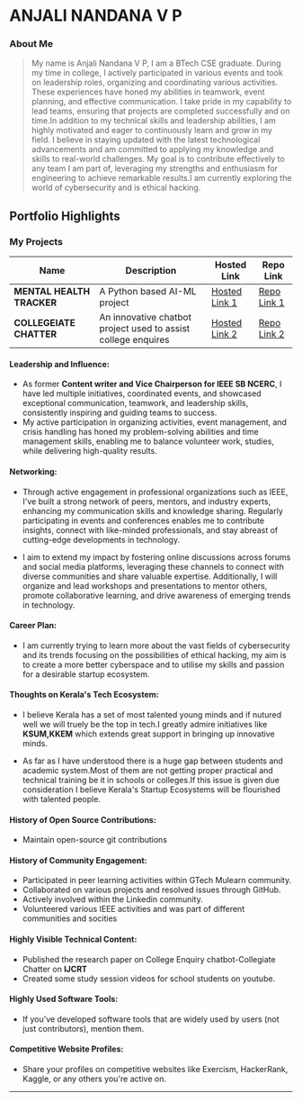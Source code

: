 # ANJALI NANDANA V P

### About Me

>My name is Anjali Nandana V P, I am a BTech CSE graduate. During my time in college, I actively participated in various events and took on leadership roles, organizing and coordinating various activities. These experiences have honed my abilities in teamwork, event planning, and effective communication. I take pride in my capability to lead teams, ensuring that projects are completed successfully and on time.In addition to my technical skills and leadership abilities, I am highly motivated and eager to continuously learn and grow in my field. I believe in staying updated with the latest technological advancements and am committed to applying my knowledge and skills to real-world challenges. My goal is to contribute effectively to any team I am part of, leveraging my strengths and enthusiasm for engineering to achieve remarkable results.I am currently exploring the world of cybersecurity and is ethical hacking. 


## Portfolio Highlights

### My Projects

| Name                | Description                                                               | Hosted Link                              | Repo Link                                                      |
|---------------------|---------------------------------------------------------------------------|------------------------------------------|----------------------------------------------------------------|
| **MENTAL HEALTH TRACKER**  | A Python based AI-ML project                                               | [Hosted Link 1](https://example.com)    | [Repo Link 1](https://github.com/username/project1)             |
| **COLLEGEIATE CHATTER**  | An innovative chatbot project used to assist college enquires                                             | [Hosted Link 2](https://example.com)    | [Repo Link 2](https://github.com/username/project2)             |

#### Leadership and Influence:

- As former **Content writer and Vice Chairperson for IEEE SB NCERC**, I have led multiple initiatives, coordinated events, and showcased exceptional communication, teamwork, and leadership skills, consistently inspiring and guiding teams to success.
- My active participation in organizing activities, event management, and crisis handling has honed my problem-solving abilities and time management skills, enabling me to balance volunteer work, studies, while delivering high-quality results.


#### Networking:

- Through active engagement in professional organizations such as IEEE, I've built a strong network of peers, mentors, and industry experts, enhancing my communication skills and knowledge sharing. Regularly participating in events and conferences enables me to contribute insights, connect with like-minded professionals, and stay abreast of cutting-edge developments in technology.

- I aim to extend my impact by fostering online discussions across forums and social media platforms, leveraging these channels to connect with diverse communities and share valuable expertise. Additionally, I will organize and lead workshops and presentations to mentor others, promote collaborative learning, and drive awareness of emerging trends in technology.


#### Career Plan:

- I am currently trying to learn more about the vast fields of cybersecurity and its trends focusing on the possibilities of ethical hacking, my aim is to create a more better cyberspace and to utilise my skills and passion for a desirable startup ecosystem.

#### Thoughts on Kerala's Tech Ecosystem:

- I believe Kerala has a set of most talented young minds and if nutured well we will truely be the top in tech.I greatly admire initiatives like **KSUM,KKEM** which extends great support in bringing up innovative minds.

- As far as I have understood there is a huge gap between students and academic system.Most of them are not getting proper practical and technical training be it in schools or colleges.If this issue is given due consideration I believe Kerala's Startup Ecosystems will be flourished with talented people.


#### History of Open Source Contributions:

-  Maintain open-source git contributions 


#### History of Community Engagement:

- Participated in peer learning activities within GTech Mulearn community.
- Collaborated on various projects and resolved issues through GitHub.
- Actively involved within the Linkedin community.
- Volunteered various IEEE activities and was part of different communities and socities

#### Highly Visible Technical Content:

- Published the research paper on College Enquiry chatbot-Collegiate Chatter on **IJCRT**
- Created some study session videos for school students on youtube.

#### Highly Used Software Tools:

- If you've developed software tools that are widely used by users (not just contributors), mention them.

#### Competitive Website Profiles:

- Share your profiles on competitive websites like Exercism, HackerRank, Kaggle, or any others you're active on.


---
